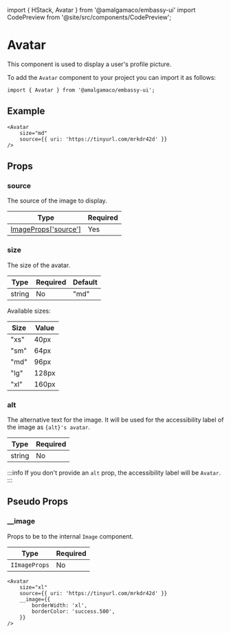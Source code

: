 import { HStack, Avatar } from '@amalgamaco/embassy-ui'
import CodePreview from '@site/src/components/CodePreview';

# Avatar

This component is used to display a user's profile picture.

To add the `Avatar` component to your project you can import it as follows:

```tsx
import { Avatar } from '@amalgamaco/embassy-ui';
```

## Example

<CodePreview>
	<Avatar
		size="md"
		source={{ uri: 'https://tinyurl.com/mrkdr42d' }}
	/>
</CodePreview>

```tsx
<Avatar
	size="md"
	source={{ uri: 'https://tinyurl.com/mrkdr42d' }}
/>
```

## Props

### source
The source of the image to display.

| Type | Required | 
| ---- | -------- |
| [ImageProps['source']](./image.md#source) | Yes |

### size
The size of the avatar.

| Type | Required | Default |
| ---- | -------- | ------- |
| string | No | "md" |

Available sizes:

| Size | Value |
| ---- | ----- |
| "xs" | 40px  |
| "sm" | 64px  |
| "md" | 96px  |
| "lg" | 128px  |
| "xl" | 160px  |

<CodePreview>
	<HStack space="4">
		<Avatar size="xs" source={{ uri: 'https://tinyurl.com/mrkdr42d' }} />
		<Avatar size="sm" source={{ uri: 'https://tinyurl.com/mrkdr42d' }} />
		<Avatar size="md" source={{ uri: 'https://tinyurl.com/mrkdr42d' }} />
		<Avatar size="lg" source={{ uri: 'https://tinyurl.com/mrkdr42d' }} />
		<Avatar size="xl" source={{ uri: 'https://tinyurl.com/mrkdr42d' }} />
	</HStack>
</CodePreview>

### alt
The alternative text for the image. It will be used for the accessibility label of the image as `{alt}'s avatar`.

| Type | Required | 
| ---- | -------- | 
| string | No | - |

:::info
If you don't provide an `alt` prop, the accessibility label will be `Avatar`.
:::

## Pseudo Props

### __image

Props to be to the internal `Image` component.

| Type       | Required |
| ---------- | -------- |
| `IImageProps`| No       |

<CodePreview>
	<Avatar
		size="xl"
		source={{ uri: 'https://tinyurl.com/mrkdr42d' }}
		__image={{
			borderWidth: 'xl',
			borderColor: 'success.500',
		}}
	/>
</CodePreview>

```tsx
<Avatar
	size="xl"
	source={{ uri: 'https://tinyurl.com/mrkdr42d' }}
	__image={{
		borderWidth: 'xl',
		borderColor: 'success.500',
	}}
/>
```
